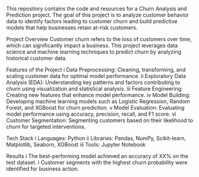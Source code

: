 This repository contains the code and resources for a Churn Analysis and Prediction project. The goal of this project is to analyze customer behavior data to identify factors leading to customer churn and build predictive models that help businesses retain at-risk customers.

Project Overview
Customer churn refers to the loss of customers over time, which can significantly impact a business. This project leverages data science and machine learning techniques to predict churn by analyzing historical customer data.

Features of the Project
i  Data Preprocessing: Cleaning, transforming, and scaling customer data for optimal model performance.
ii Exploratory Data Analysis (EDA): Understanding key patterns and factors contributing to churn using visualization and statistical analysis.
iii Feature Engineering: Creating new features that enhance model performance.
iv Model Building: Developing machine learning models such as Logistic Regression, Random Forest, and XGBoost for churn prediction.
v Model Evaluation: Evaluating model performance using accuracy, precision, recall, and F1 score.
vi Customer Segmentation: Segmenting customers based on their likelihood to churn for targeted interventions.

Tech Stack
i Languages: Python
ii Libraries: Pandas, NumPy, Scikit-learn, Matplotlib, Seaborn, XGBoost
iii Tools: Jupyter Notebook

Results
i The best-performing model achieved an accuracy of XX% on the test dataset.
 i Customer segments with the highest churn probability were identified for business action.
